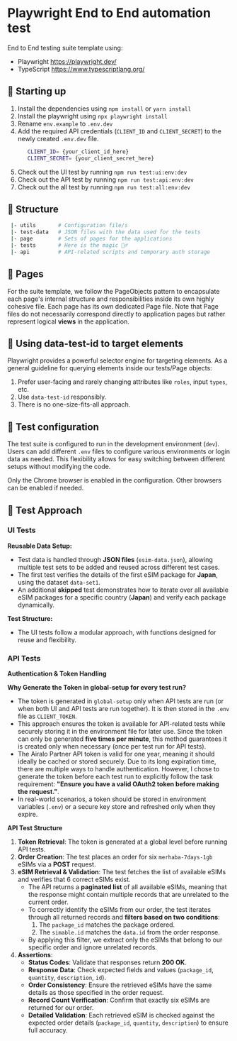 # Playwright End to End automation test

End to End testing suite template using:

- Playwright https://playwright.dev/
- TypeScript https://www.typescriptlang.org/

## 🤖 Starting up

1. Install the dependencies using `npm install` or `yarn install`
2. Install the playwright using `npx playwright install`
3. Rename `env.example` to `.env.dev`
4. Add the required API credentials (`CLIENT_ID` and `CLIENT_SECRET`) to the newly created `.env.dev` file.
   ```sh
      CLIENT_ID= {your_client_id_here}
      CLIENT_SECRET= {your_client_secret_here}
   ```
5. Check out the UI test by running `npm run test:ui:env:dev`
6. Check out the API test by running `npm run test:api:env:dev`
7. Check out the all test by running `npm run test:all:env:dev`

## 📁 Structure

```sh
 |- utils       # Configuration file/s
 |- test-data   # JSON files with the data used for the tests
 |- page        # Sets of pages for the applications
 |- tests       # Here is the magic 🧙‍♂️
 |- api         # API-related scripts and temporary auth storage
```

## 📜 Pages

For the suite template, we follow the PageObjects pattern to encapsulate each page's internal structure and responsibilities inside its own highly cohesive file.
Each page has its own dedicated Page file. Note that Page files do not necessarily correspond directly to application pages but rather represent logical **views** in the application.

## 🔬 Using data-test-id to target elements

Playwright provides a powerful selector engine for targeting elements. As a general guideline for querying elements inside our tests/Page objects:

1. Prefer user-facing and rarely changing attributes like `roles`, input `types`, etc.
2. Use `data-test-id` responsibly.
3. There is no one-size-fits-all approach.

## 👔 Test configuration

The test suite is configured to run in the development environment (`dev`). Users can add different `.env` files to configure various environments or login data as needed.
This flexibility allows for easy switching between different setups without modifying the code.

Only the Chrome browser is enabled in the configuration. Other browsers can be enabled if needed.

## 🧩 Test Approach

### UI Tests

**Reusable Data Setup:**

- Test data is handled through **JSON files** (`esim-data.json`), allowing multiple test sets to be added and reused across different test cases.
- The first test verifies the details of the first eSIM package for **Japan**, using the dataset `data-set1`.
- An additional **skipped** test demonstrates how to iterate over all available eSIM packages for a specific country (**Japan**) and verify each package dynamically.

**Test Structure:**

- The UI tests follow a modular approach, with functions designed for reuse and flexibility.

### API Tests

**Authentication & Token Handling**

**Why Generate the Token in global-setup for every test run?**

- The token is generated in `global-setup` only when API tests are run (or when both UI and API tests are run together). It is then stored in the `.env` file as `CLIENT_TOKEN`.
- This approach ensures the token is available for API-related tests while securely storing it in the environment file for later use. Since the token can only be generated **five times per minute**, this method guarantees it is created only when necessary (once per test run for API tests).
- The Airalo Partner API token is valid for one year, meaning it should ideally be cached or stored securely. Due to its long expiration time, there are multiple ways to handle authentication. However, I chose to generate the token before each test run to explicitly follow the task requirement: **"Ensure you have a valid OAuth2 token before making the request."**.
- In real-world scenarios, a token should be stored in environment variables (`.env`) or a secure key store and refreshed only when they expire.

**API Test Structure**

1. **Token Retrieval**: The token is generated at a global level before running API tests.
2. **Order Creation**: The test places an order for six `merhaba-7days-1gb` eSIMs via a **POST** request.
3. **eSIM Retrieval & Validation**: The test fetches the list of available eSIMs and verifies that 6 correct eSIMs exist.
   - The API returns a **paginated list** of all available eSIMs, meaning that the response might contain multiple records that are unrelated to the current order.
   - To correctly identify the eSIMs from our order, the test iterates through all returned records and **filters based on two conditions**:
     1. The `package_id` matches the package ordered.
     2. The `simable.id` matches the `data.id` from the order response.
   - By applying this filter, we extract only the eSIMs that belong to our specific order and ignore unrelated records.
4. **Assertions**:
   - **Status Codes**: Validate that responses return **200 OK**.
   - **Response Data**: Check expected fields and values (`package_id`, `quantity`, `description`, `id`).
   - **Order Consistency**: Ensure the retrieved eSIMs have the same details as those specified in the order request.
   - **Record Count Verification**: Confirm that exactly six eSIMs are returned for our order.
   - **Detailed Validation**: Each retrieved eSIM is checked against the expected order details (`package_id`, `quantity`, `description`) to ensure full accuracy.
